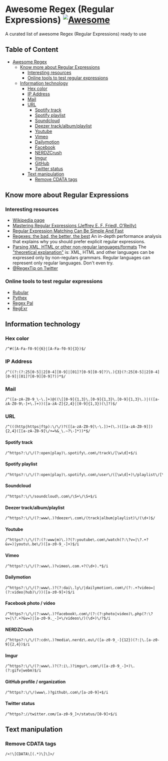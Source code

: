 # Awesome Regex (Regular Expressions) [![Awesome](https://cdn.rawgit.com/sindresorhus/awesome/d7305f38d29fed78fa85652e3a63e154dd8e8829/media/badge.svg)](https://github.com/sindresorhus/awesome)

A curated list of awesome Regex (Regular Expressions) ready to use

## Table of Content

- [Awesome Regex](#awesome-regex)
    - [Know more about Regular Expressions](#know-more-about-regular-expressions)
      - [Interesting resources](#interesting-resources)
      - [Online tools to test regular expressions](#online-tools-to-test-regular-expressions)
    - [Information technology](#information-technology)
      - [Hex color](#hex-color)
      - [IP Address](#ip-address)
      - [Mail](#mail)
      - [URL](#url)
        - [Spotify track](#spotify-track)
        - [Spotify playlist](#spotify-playlist)
        - [Soundcloud](#soundcloud)
        - [Deezer track/album/playlist](#deezer-trackalbumplaylist)
        - [Youtube](#youtube)
        - [Vimeo](#vimeo)
        - [Dailymotion](#dailymotion)
        - [Facebook](#facebook-photo--video)
        - [NERDZCrush](#nerdzcrush)
        - [Imgur](#imgur)
        - [GitHub](#github-profile--organization)
        - [Twitter status](#twitter-status)
      - [Text manipulation](#text-manipulation)
        - [Remove CDATA tags](#remove-cdata-tags)

## Know more about Regular Expressions

### Interesting resources ###

* [Wikipedia page](https://en.wikipedia.org/wiki/Regular_expression)
* [Mastering Regular Expressions (Jeffrey E. F. Friedl, O'Reilly)](http://www.amazon.com/gp/product/0596528124)
* [Regular Expression Matching Can Be Simple And Fast](https://swtch.com/~rsc/regexp/regexp1.html)
* [Regexes: the bad, the better, the best](https://www.loggly.com/blog/regexes-the-bad-better-best/)
  An in-depth performance analysis that explains why you should prefer explicit regular expressions.
* [Parsing XML, HTML or other non-regular languages/formats](http://stackoverflow.com/a/1732454/5764947)
  The ["theoretical explanation"](https://en.wikipedia.org/wiki/Chomsky_hierarchy) is: XML, HTML and other languages can be expressed only by non-regulars grammars. Regular languages can represent only regular languages.
  Don't even try.
* [@RegexTip on Twitter](https://twitter.com/RegexTip)

### Online tools to test regular expressions ###

* [Rubular](http://rubular.com/)
* [Pythex](http://pythex.org/)
* [Regex Pal](http://www.regexpal.com/)
* [RegExr](http://www.regexr.com/)


## Information technology

### Hex color
    /^#([A-Fa-f0-9]{6}|[A-Fa-f0-9]{3})$/

### IP Address
    /^((?:(?:25[0-5]|2[0-4][0-9]|[01]?[0-9][0-9]?)\.){3}(?:25[0-5]|2[0-4][0-9]|[01]?[0-9][0-9]?))*$/

### Mail
    /^([a-zA-Z0-9_\-\.]+)@((\[[0-9]{1,3}\.[0-9]{1,3}\.[0-9]{1,3}\.)|(([a-zA-Z0-9\-]+\.)+))([a-zA-Z]{2,4}|[0-9]{1,3})(\]?)$/

### URL
    /^(((http|https|ftp):\/\/)?([[a-zA-Z0-9]\-\.])+(\.)([[a-zA-Z0-9]]){2,4}([[a-zA-Z0-9]\/+=%&_\.~?\-]*))*$/

#### Spotify track
    /^https?:\/\/(?:open|play)\.spotify\.com\/track\/[\w\d]+$/i

#### Spotify playlist
    /^https?:\/\/(?:open|play)\.spotify\.com\/user\/([\w\d]+)\/playlist\/[\w\d]+$/i

#### Soundcloud
    /^https?:\/\/soundcloud\.com\/\S+\/\S+$/i

#### Deezer track/album/playlist
    /^https?:\/\/(?:www\.)?deezer\.com\/(track|album|playlist)\/(\d+)$/

#### Youtube
    /^https?:\/\/(?:(?:www|m)\.)?(?:youtube\.com\/watch(?:\?v=|\?.+?&v=)|youtu\.be\/)([a-z0-9_-]+)$/i

#### Vimeo
    /^https?:\/\/(?:www\.)?vimeo\.com.+?(\d+).*$/i

#### Dailymotion
    /^https?:\/\/(?:www\.)?(?:dai\.ly\/|dailymotion\.com\/(?:.+?video=|(?:video|hub)\/))([a-z0-9]+)$/i

#### Facebook photo / video
    /^https?:\/\/(?:www\.)?facebook\.com\/(?:(?:photo|video)\.php(?:\?v=|\?.+?&v=)|[a-z0-9._-]+\/videos\/)(\d+)\/?$/i

#### NERDZCrush
    /^https?:\/\/(?:cdn\.)?media\.nerdz\.eu\/([a-z0-9_-]{12})(?:|\.[a-z0-9]{2,4})$/i

#### Imgur
    /^https?:\/\/(?:www\.)?(?:i\.)?imgur\.com\/([a-z0-9_-]+)\.(?:gifv|webm)$/i

#### GitHub profile / organization
    /^https?:\/\/(www\.)?github\.com\/[a-z0-9]+$/i

#### Twitter status
    /^https?://twitter.com/[a-z0-9_]+/status/[0-9]+$/i

## Text manipulation

### Remove CDATA tags
    /<!\[CDATA\[(.*)\]\]>/
